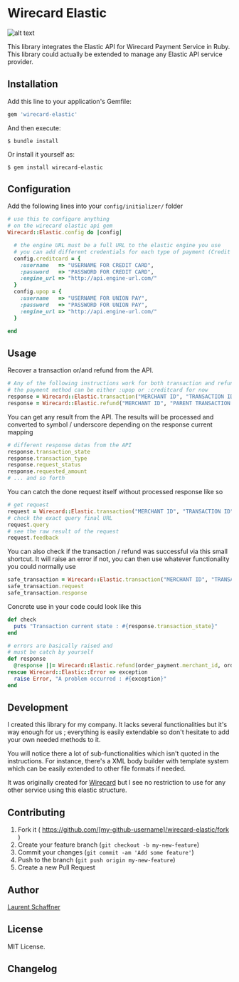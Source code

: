
# Wirecard Elastic

![alt text](https://hostbillapp.com/images/wirecard.png "Wirecard GmbH")

This library  integrates the Elastic API for Wirecard Payment Service in Ruby. This library could actually be extended to manage any Elastic API service provider.

## Installation

Add this line to your application's Gemfile:

```ruby
gem 'wirecard-elastic'
```

And then execute:

    $ bundle install

Or install it yourself as:

    $ gem install wirecard-elastic

## Configuration

Add the following lines into your `config/initializer/` folder

```ruby
# use this to configure anything
# on the wirecard elastic api gem
Wirecard::Elastic.config do |config|

  # the engine URL must be a full URL to the elastic engine you use
  # you can add different credentials for each type of payment (Credit Card, China Union Pay, ...)
  config.creditcard = {
    :username   => "USERNAME FOR CREDIT CARD",
    :password   => "PASSWORD FOR CREDIT CARD",
    :engine_url => "http://api.engine-url.com/"
  }
  config.upop = {
    :username   => "USERNAME FOR UNION PAY",
    :password   => "PASSWORD FOR UNION PAY",
    :engine_url => "http://api.engine-url.com/"
  }

end
```

## Usage

Recover a transaction or/and refund from the API.

```ruby
# Any of the following instructions work for both transaction and refund request
# the payment method can be either :upop or :creditcard for now
response = Wirecard::Elastic.transaction("MERCHANT ID", "TRANSACTION ID", "PAYMENT METHOD").response
response = Wirecard::Elastic.refund("MERCHANT ID", "PARENT TRANSACTION ID", "PAYMENT METHOD").response
```

You can get any result from the API. The results will be processed and converted to symbol / underscore depending on the response current mapping

```ruby
# different response datas from the API
response.transaction_state
response.transaction_type
response.request_status
response.requested_amount
# ... and so forth
```

You can catch the done request itself without processed response like so

```ruby
# get request
request = Wirecard::Elastic.transaction("MERCHANT ID", "TRANSACTION ID", "PAYMENT METHOD").request
# check the exact query final URL
request.query
# see the raw result of the request
request.feedback
```

You can also check if the transaction / refund was successful via this small shortcut. It will raise an error if not, you can then use whatever functionality you could normally use

```ruby
safe_transaction = Wirecard::Elastic.transaction("MERCHANT ID", "TRANSACTION ID", "PAYMENT METHOD").safe
safe_transaction.request
safe_transaction.response
```

Concrete use in your code could look like this

```ruby
def check
  puts "Transaction current state : #{response.transaction_state}"
end

# errors are basically raised and
# must be catch by yourself
def response
  @response ||= Wirecard::Elastic.refund(order_payment.merchant_id, order_payment.transaction_id, order_payment.payment_method).response
rescue Wirecard::Elastic::Error => exception
  raise Error, "A problem occurred : #{exception}"
end
```

## Development

I created this library for my company. It lacks several functionalities but it's way enough for us ; everything is easily extendable so don't hesitate to add your own needed methods to it.

You will notice there a lot of sub-functionalities which isn't quoted in the instructions. For instance, there's a XML body builder with template system which can be easily extended to other file formats if needed.

It was originally created for [Wirecard](https://www.wirecard.com/) but I see no restriction to use for any other service using this elastic structure.

## Contributing

1. Fork it ( https://github.com/[my-github-username]/wirecard-elastic/fork )
2. Create your feature branch (`git checkout -b my-new-feature`)
3. Commit your changes (`git commit -am 'Add some feature'`)
4. Push to the branch (`git push origin my-new-feature`)
5. Create a new Pull Request

## Author

[Laurent Schaffner](http://www.laurentschaffner.com)

## License

MIT License.

## Changelog
